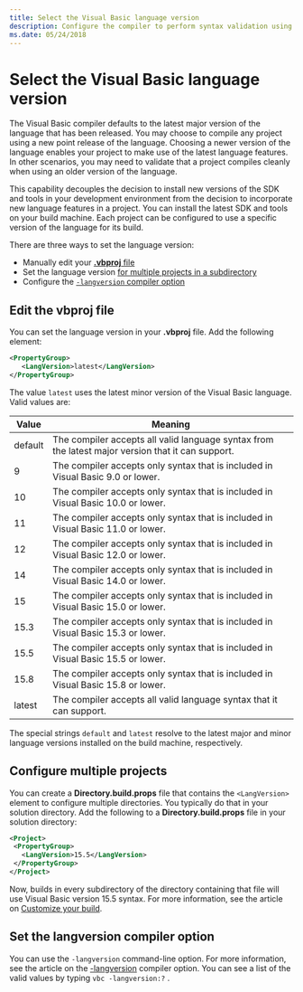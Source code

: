 ```yaml
---
title: Select the Visual Basic language version
description: Configure the compiler to perform syntax validation using a specific compiler version.
ms.date: 05/24/2018
---
```


# Select the Visual Basic language version

The Visual Basic compiler defaults to the latest major version of the language that has been released. You may choose to compile any project using a new point release of the language. Choosing a newer version of the language enables your project to make use of the latest language features. In other scenarios, you may need to validate that a project compiles cleanly when using an older version of the language.

This capability decouples the decision to install new versions of the SDK and tools in your development environment from the decision to incorporate new language features in a project. You can install the latest SDK and tools on your build machine. Each project can be configured to use a specific version of the language for its build.

There are three ways to set the language version:

- Manually edit your [**.vbproj** file](#edit-the-vbproj-file)
- Set the language version [for multiple projects in a subdirectory](#configure-multiple-projects)
- Configure the [`-langversion` compiler option](#set-the-langversion-compiler-option)

## Edit the vbproj file

You can set the language version in your **.vbproj** file. Add the following element:

```xml
<PropertyGroup>
   <LangVersion>latest</LangVersion>
</PropertyGroup>
```

The value `latest` uses the latest minor version of the Visual Basic language. Valid values are:

|Value|Meaning|
|------------|-------------|
|default|The compiler accepts all valid language syntax from the latest major version that it can support.|
|9|The compiler accepts only syntax that is included in Visual Basic 9.0 or lower.|
|10|The compiler accepts only syntax that is included in Visual Basic 10.0 or lower.|
|11|The compiler accepts only syntax that is included in Visual Basic 11.0 or lower.|
|12|The compiler accepts only syntax that is included in Visual Basic 12.0 or lower.|
|14|The compiler accepts only syntax that is included in Visual Basic 14.0 or lower.|
|15|The compiler accepts only syntax that is included in Visual Basic 15.0 or lower.|
|15.3|The compiler accepts only syntax that is included in Visual Basic 15.3 or lower.|
|15.5|The compiler accepts only syntax that is included in Visual Basic 15.5 or lower.|
|15.8|The compiler accepts only syntax that is included in Visual Basic 15.8 or lower.|
|latest|The compiler accepts all valid language syntax that it can support.|

The special strings `default` and `latest` resolve to the latest major
and minor language versions installed on the build machine, respectively.

## Configure multiple projects

You can create a **Directory.build.props** file that contains the `<LangVersion>` element to configure multiple directories. You typically do that in your solution directory. Add the following to a **Directory.build.props** file in your solution directory:

```xml
<Project>
 <PropertyGroup>
   <LangVersion>15.5</LangVersion>
 </PropertyGroup>
</Project>
```

Now, builds in every subdirectory of the directory containing that file will use Visual Basic version 15.5 syntax. For more information, see the article on [Customize your build](/visualstudio/msbuild/customize-your-build).

## Set the langversion compiler option

You can use the `-langversion` command-line option. For more information, see the article on the [-langversion](../reference/command-line-compiler/langversion.md) compiler option. You can see a list of the valid values by typing  `vbc -langversion:?` .
